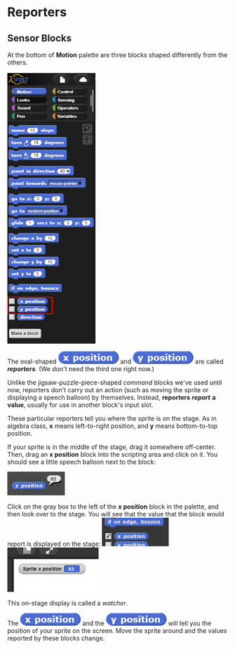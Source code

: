 # Reporters

## Sensor Blocks

 At the bottom of **Motion** palette are three blocks shaped differently from the others. 

![](../.gitbook/assets/image%20%28334%29.png)

The oval-shaped ![](../.gitbook/assets/image%20%2863%29.png) and ![](../.gitbook/assets/image%20%28271%29.png) are called _**reporters**_. \(We don't need the third one right now.\) 

Unlike the jigsaw-puzzle-piece-shaped _command_ blocks we've used until now, reporters don't carry out an action \(such as moving the sprite or displaying a speech balloon\) by themselves. Instead, **reporters** _**report**_ **a value**, usually for use in another block's input slot.

These particular reporters tell you where the sprite is on the stage. As in algebra class, **x** means left-to-right position, and **y** means bottom-to-top position.

If your sprite is in the middle of the stage, drag it somewhere off-center. Then, drag an **x position** block into the scripting area and click on it. You should see a little speech balloon next to the block:

![](../.gitbook/assets/image%20%288%29.png)

Click on the gray box to the left of the **x position** block in the palette, and then look over to the stage. You will see that the value that the block would report is displayed on the stage: ![](../.gitbook/assets/image%20%28305%29.png) ![](../.gitbook/assets/image%20%28280%29.png) 

This on-stage display is called a _watcher_.

The ![](../.gitbook/assets/image%20%2863%29.png) and the ![](../.gitbook/assets/image%20%28271%29.png) will tell you the position of your sprite on the screen. Move the sprite around and the values reported by these blocks change.

